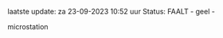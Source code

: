 laatste update: 
za 23-09-2023 10:52   uur 
Status: FAALT - geel - 
<div class="service Y">microstation</div>